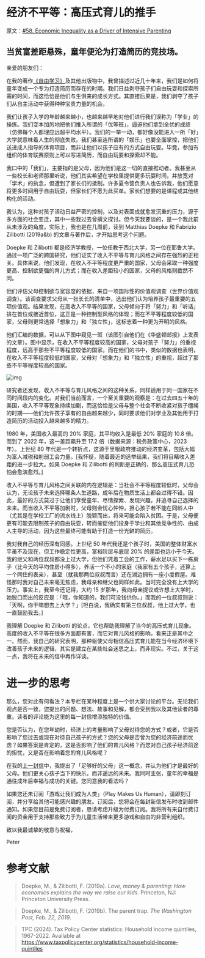 # 经济不平等：高压式育儿的推手

原文：[#58. Economic Inequality as a Driver of Intensive Parenting](https://petergray.substack.com/p/58-economic-inequality-as-a-driver)

## 当贫富差距悬殊，童年便沦为打造简历的竞技场。

亲爱的朋友们：

在我的著作[《自由学习》](https://www.amazon.com/Free-Learn-Unleashing-Instinct-Self-Reliant/dp/0465084990/ref=sr_1_1?s=books&ie=UTF8&qid=1440592828&sr=1-1&keywords=peter+gray+free+to-learn)及其他出版物中，我曾描述过近几十年来，我们是如何将童年变成一个专为打造简历而存在的时期。我们日益剥夺孩子们自由玩耍和探索所需的时间，而这恰恰是他们与生俱来的成长方式。其直接后果是，我们剥夺了孩子们从自主活动中获得种种宝贵力量的机会。

我们让孩子入学的年龄越来越小，也越来越早地对他们进行我们误称为「学业」的操练。我们变本加厉地把他们推入所谓的「优等班」，逼迫他们拿到全优的成绩（仿佛每个人都理应远超平均水平）。我们的一举一动，都好像没能进入一所「好」大学就意味着人生的彻底失败。我们甚至连所谓的「娱乐」也要全面掌控，把他们送进成人指导的体育项目，而非让他们以孩子应有的方式自由玩耍。毕竟，参加有组织的体育联赛原则上可以写进简历，而自由玩耍和探索却不能。

我口中的「我们」，主要指的是父母，因为他们是这一切的直接推动者。我甚至从一些校长和老师那里听说，他们其实希望在学校里提供更多玩耍时间，并放宽对「学术」的执念，但遭到了家长们的抵制。许多夏令营负责人也告诉我，他们愿意将更多时间用于自由玩耍，但家长们不愿为此买单。家长们想要的是课程或其他结构化的活动。

我认为，这种对孩子活动日益严密的控制，以及对表面成就愈发沉重的压力，源于多方面的社会变迁，其中一些我过去曾撰文探讨。但今天我要谈的，是一个我此前从未涉及的角度。实际上，我也是在几周前，读到 Matthias Doepke 和 Fabrizio Zilibotti (2019a&b) 的文章与著作后，才开始思考这个问题。

Doepke 和 Zilibotti 都是经济学教授，一位任教于西北大学，另一位在耶鲁大学。通过一项广泛的跨国研究，他们证实了收入不平等与育儿风格之间存在强烈的正相关。具体来说，他们发现，在收入不平等程度更严重的国家，父母会采取一种强度更高、控制欲更强的育儿方式；而在收入差距较小的国家，父母的风格则截然不同。

他们评估父母控制欲与宽容度的依据，来自一项国际性的价值观调查（世界价值观调查）。该调查要求父母从一张长长的清单中，选出他们认为培养孩子最重要的五项价值观。结果发现，在高收入不平等的国家，父母倾向于将「努力」和「听话」排在首位或接近首位，这正是一种控制型风格的体现；而在不平等程度较低的国家，父母则更常选择「想象力」和「独立性」，这标志着一种更为开明的风格。

他们汇编的数据，可以从下图中窥见一斑（该图引自他们在《华盛顿邮报》上发表的文章）。图中显示，在收入不平等程度较高的国家，父母对孩子「努力」的重视程度，远高于那些不平等程度较低的国家。而在他们的书中，类似的数据也表明，在收入不平等程度较低的国家，父母对「想象力」和「独立性」的重视，超过了那些不平等程度较高的国家。

![img](https://substackcdn.com/image/fetch/$s_!FW5r!,w_1456,c_limit,f_auto,q_auto:good,fl_progressive:steep/https%3A%2F%2Fsubstack-post-media.s3.amazonaws.com%2Fpublic%2Fimages%2F9ef94e91-1c3a-4f58-924b-06bfb501a27e_1266x1292.png)

研究者还发现，收入不平等与育儿风格之间的这种关系，同样适用于同一国家在不同时间段内的变化。对我们当前而言，一个至关重要的观察是：在过去四五十年的美国，收入不平等现象持续加剧，而这恰恰是父母与整个社会不断收紧对孩子缰绳的时期——他们允许孩子享有的自由越来越少，同时要求他们对学业及其他用于打造简历的活动投入越来越多的精力。

1980 年，美国收入最高的 20% 家庭，其平均收入是最低 20% 家庭的 10.8 倍。而到了 2022 年，这一差距飙升至 17.2 倍（数据来源：税务政策中心，2023 年）。上世纪 80 年代是一个转折点，这源于里根政府推动的经济变革，包括大幅为富人减税和削弱工会力量。[我怀疑，随着最近的选举结果，我们将目睹收入差距的进一步拉大。如果 Doepke 和 Zilibotti 的判断是正确的，那么高压式育儿恐怕会愈演愈烈。]

收入不平等与育儿风格之间关联的内在逻辑是：当社会不平等程度较低时，父母会认为，无论孩子未来选择哪条人生道路，成年后在物质生活上都会过得不错。因此，最好的方式莫过于让他们享受童年、尽情探索、发现兴趣，并追寻自己选择的未来。而当收入不平等加剧时，父母则会忧心忡忡，担心孩子若不能在同龄人中（尤其是在学校工厂的流水线上）脱颖而出，将来可能会陷入贫困。于是，父母便更有可能去限制孩子的自由玩耍，转而催促他们投身于学业和其他竞争性的、由成人主导的活动，因为这些最终可能有助于打造一份光鲜的简历。

我对我自己的经历深有同感。上世纪 50 年代我还是个孩子时，美国的整体财富水平虽不及现在，但工作稳定性更高，富裕阶层与底层 20% 的差距也远小于今天。我的继父和两位叔叔都没上过大学，但他们凭着工会的工作，薪水足以买下一栋房子（比今天的平均住房小得多），养活一个不小的家庭（我家有五个孩子，还算上一个同住的表亲），甚至（就我那两位叔叔而言）还在湖边拥有一座小度假屋。难怪那时我对自己未来毫无焦虑，我母亲和继父也同样如此。当时完全没有上大学的压力。事实上，我至今还记得，大约 15 岁那年，我向母亲提议或许想上大学时，她脱口而出的反应是：「哦，你知道的，我们可没钱供你。」而我的一位叔叔则说：「天啊，你干嘛想去上大学？」[坦白说，我确实有第三位叔叔，他上过大学，也一直鼓励我去。]

我理解 Doepke 和 Zilibotti 的论点，它也帮助我理解了当今的高压式育儿现象。高度的收入不平等在很多方面都有害，而它对育儿风格的影响，看来正是其中之一。然而，我自己的研究表明，那种驱使父母相信高压式育儿能在当今经济环境下改善孩子未来的逻辑，其实是建立在某些社会迷思之上，而非现实。不过，关于这一点，我将在未来的信中再作详谈。

# 进一步的思考

那么，您对此有何看法？本专栏在某种程度上是一个供大家讨论的平台。无论我们观点是否一致，您提出的问题、想法、故事和见解，都会受到我以及其他读者的尊重。读者的评论能为这里的每一封信增添独特的价值。

您是否认为，在您年幼时，经济上的考量影响了父母对待您的方式？或者，它是否影响了您过去或现在对待自己孩子的方式？您的父母是否曾为您的经济前途而忧虑？如果答案是肯定的，这是否影响了他们的育儿风格？而您对自己孩子经济前途的担忧，又是否在影响着您的育儿风格呢？

在我的[上一封信](https://petergray.substack.com/p/57-the-good-enough-parent-is-the)中，我提出了「足够好的父母」这一概念，并认为他们才是最好的父母。他们更关心孩子当下的快乐，而非遥远的未来。我同时主张，童年的幸福是通往成年后幸福与成功的关键。您同意我的看法吗？

如果您还未订阅「游戏让我们成为人类」（Play Makes Us Human），请即刻订阅，并分享给其他可能感兴趣的朋友。订阅后，您将会在每封新信发布时收到邮件通知。如果您目前是免费订阅者，恳请考虑升级为付费订阅。我将所有来自付费订阅的资金用于支持那些致力于为儿童生活带来更多游戏和自由的非营利组织。

致以我最诚挚的敬意与祝福，

Peter

# 参考文献

> Doepke, M., & Zilibotti, F. (2019a). *Love, money & parenting: How economics explains the way we raise our kids*. Princeton, NJ: Princeton University Press.

>

> Doepke, M., & Zilibotti, F. (2019b). The parent trap. *The Washington Post, Feb. 22, 2019*.

>

> TPC (2024). Tax Policy Center statistics: Household income quintiles, 1967-2022. Available at https://www.taxpolicycenter.org/statistics/household-income-quintiles